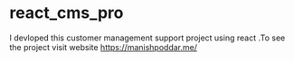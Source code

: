 # react_cms_pro
I devloped this customer management support project using react .To see the project  visit website https://manishpoddar.me/  
